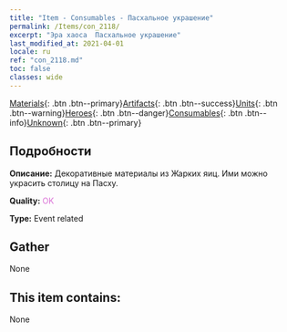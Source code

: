 ```yaml
---
title: "Item - Consumables - Пасхальное украшение"
permalink: /Items/con_2118/
excerpt: "Эра хаоса  Пасхальное украшение"
last_modified_at: 2021-04-01
locale: ru
ref: "con_2118.md"
toc: false
classes: wide
---
```

 [Materials](/ru/Items/){: .btn .btn--primary}[Artifacts](/ru/Items/Artifacts/){: .btn .btn--success}[Units](/ru/Items/Units/){: .btn .btn--warning}[Heroes](/ru/Items/Heroes/){: .btn .btn--danger}[Consumables](/ru/Items/Consumables/){: .btn .btn--info}[Unknown](/ru/Items/Unknown/){: .btn .btn--primary}

## Подробности
 **Описание:** Декоративные материалы из Жарких яиц. Ими можно украсить столицу на Пасху.

 **Quality:** <span style="color: #DA70D6">OK</span>

 **Type:** Event related

## Gather

  None

## This item contains:

  None

